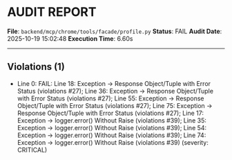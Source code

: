 # AUDIT REPORT

**File**: `backend/mcp/chrome/tools/facade/profile.py`
**Status**: FAIL
**Audit Date**: 2025-10-19 15:02:48
**Execution Time**: 6.60s

---

## Violations (1)

- Line 0: FAIL: Line 18: Exception → Response Object/Tuple with Error Status (violations #27); Line 36: Exception → Response Object/Tuple with Error Status (violations #27); Line 55: Exception → Response Object/Tuple with Error Status (violations #27); Line 75: Exception → Response Object/Tuple with Error Status (violations #27); Line 17: Exception → logger.error() Without Raise (violations #39); Line 35: Exception → logger.error() Without Raise (violations #39); Line 54: Exception → logger.error() Without Raise (violations #39); Line 74: Exception → logger.error() Without Raise (violations #39)
 (severity: CRITICAL)
